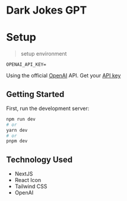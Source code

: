 # Dark Jokes GPT

# Setup 

> setup environment
```env
OPENAI_API_KEY=
```
Using the official [OpenAI](https://openai.com/api/) API. Get your [API key](https://beta.openai.com/account/api-keys)

## Getting Started

First, run the development server:

```bash
npm run dev
# or
yarn dev
# or
pnpm dev
```

## Technology Used
- NextJS
- React Icon
- Tailwind CSS
- OpenAI
